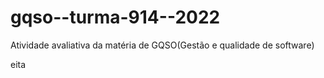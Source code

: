 # gqso--turma-914--2022
Atividade avaliativa da matéria de GQSO(Gestão e qualidade de software)


<p> eita </p>
